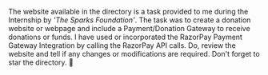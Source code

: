 The website available in the directory is a task provided to me during the Internship by *'The Sparks Foundation'*.
The task was to create a donation website or webpage and include a Payment/Donation Gateway to receive donations or funds.
I have used or incorporated the RazorPay Payment Gateway Integration by calling the RazorPay API calls.
Do, review the website and tell if any changes or modifications are required.
Don't forget to star the directory.
🔗
